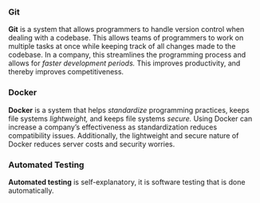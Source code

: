 ### Git
**Git** is a system that allows programmers to handle version control when dealing with a codebase.
This allows teams of programmers to work on multiple tasks at once while keeping track of all changes made to the codebase.
In a company, this streamlines the programming process and allows for *faster development periods.* 
This improves productivity, and thereby improves competitiveness.

### Docker
**Docker** is a system that helps *standardize* programming practices, keeps file systems *lightweight,* and keeps file systems *secure.*
Using Docker can increase a company’s effectiveness as standardization reduces compatibility issues.
Additionally, the lightweight and secure nature of Docker reduces server costs and security worries.

### Automated Testing
**Automated testing** is self-explanatory, it is software testing that is done automatically.
